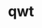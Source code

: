---
title: "qwt"
layout: cache
categories: [package, develop]
meta: {"compilers": ["gcc@11.1.0"], "num_specs": 13, "num_specs_by_stack": {"data-vis-sdk": 13, "root": 13}, "oss": ["ubuntu20.04"], "platforms": ["linux"], "stacks": ["data-vis-sdk", "root"], "targets": ["x86_64_v3"], "versions": ["6.3.0"]}
spec_details: [{"compiler": "gcc@11.1.0", "hash": "axo2oujywitvpunvok47ujskgffzcmk5", "os": "ubuntu20.04", "platform": "linux", "size": "-", "stacks": ["data-vis-sdk", "root"], "target": "x86_64_v3", "variants": ["build_system=qmake", "~designer", "+opengl", "patches:=73df727"], "versions": ["6.3.0"]}, {"compiler": "gcc@11.1.0", "hash": "clouqftolaw7afqgfgtapqjqn6gs53vu", "os": "ubuntu20.04", "platform": "linux", "size": "-", "stacks": ["data-vis-sdk", "root"], "target": "x86_64_v3", "variants": ["build_system=qmake", "~designer", "+opengl", "patches:=73df727"], "versions": ["6.3.0"]}, {"compiler": "gcc@11.1.0", "hash": "dsb7h55ywhhgxivgt657q4u7p2eqr7lh", "os": "ubuntu20.04", "platform": "linux", "size": "-", "stacks": ["data-vis-sdk", "root"], "target": "x86_64_v3", "variants": ["build_system=qmake", "~designer", "+opengl", "patches:=73df727"], "versions": ["6.3.0"]}, {"compiler": "gcc@11.1.0", "hash": "gw572ioe4egikylpdqg26l4rx4prmv4e", "os": "ubuntu20.04", "platform": "linux", "size": "-", "stacks": ["data-vis-sdk", "root"], "target": "x86_64_v3", "variants": ["build_system=qmake", "~designer", "+opengl", "patches:=73df727"], "versions": ["6.3.0"]}, {"compiler": "gcc@11.1.0", "hash": "iburshi6qozodba3k3lulvpoflxkylnw", "os": "ubuntu20.04", "platform": "linux", "size": "-", "stacks": ["data-vis-sdk", "root"], "target": "x86_64_v3", "variants": ["build_system=qmake", "~designer", "+opengl", "patches:=73df727"], "versions": ["6.3.0"]}, {"compiler": "gcc@11.1.0", "hash": "jimxopuggsomn5ivzhtwshctc6ov7kaz", "os": "ubuntu20.04", "platform": "linux", "size": "-", "stacks": ["data-vis-sdk", "root"], "target": "x86_64_v3", "variants": ["build_system=qmake", "~designer", "+opengl", "patches:=73df727"], "versions": ["6.3.0"]}, {"compiler": "gcc@11.1.0", "hash": "k2nedsxpolaisdgctr5xjr5mg4xwmfk5", "os": "ubuntu20.04", "platform": "linux", "size": "-", "stacks": ["data-vis-sdk", "root"], "target": "x86_64_v3", "variants": ["build_system=qmake", "~designer", "+opengl", "patches:=73df727"], "versions": ["6.3.0"]}, {"compiler": "gcc@11.1.0", "hash": "lmgmpo4ntwoowhg4s43btdiqg7ogpxni", "os": "ubuntu20.04", "platform": "linux", "size": "-", "stacks": ["data-vis-sdk", "root"], "target": "x86_64_v3", "variants": ["build_system=qmake", "~designer", "+opengl", "patches:=73df727"], "versions": ["6.3.0"]}, {"compiler": "gcc@11.1.0", "hash": "nng5velgpxpdlyhre6e5lurkzioceelm", "os": "ubuntu20.04", "platform": "linux", "size": "-", "stacks": ["data-vis-sdk", "root"], "target": "x86_64_v3", "variants": ["build_system=qmake", "~designer", "+opengl", "patches:=73df727"], "versions": ["6.3.0"]}, {"compiler": "gcc@11.1.0", "hash": "sh7b4nst65elzj3maoyubqoeftwcggp6", "os": "ubuntu20.04", "platform": "linux", "size": "-", "stacks": ["data-vis-sdk", "root"], "target": "x86_64_v3", "variants": ["build_system=qmake", "~designer", "+opengl", "patches:=73df727"], "versions": ["6.3.0"]}, {"compiler": "gcc@11.1.0", "hash": "vqieo3dlwdhcmucyn7zleo37mixjeiiw", "os": "ubuntu20.04", "platform": "linux", "size": "-", "stacks": ["data-vis-sdk", "root"], "target": "x86_64_v3", "variants": ["build_system=qmake", "~designer", "+opengl", "patches:=73df727"], "versions": ["6.3.0"]}, {"compiler": "gcc@11.1.0", "hash": "w3ka7x56is7cc7sahlfxy52l3j57rrpv", "os": "ubuntu20.04", "platform": "linux", "size": "-", "stacks": ["data-vis-sdk", "root"], "target": "x86_64_v3", "variants": ["build_system=qmake", "~designer", "+opengl", "patches:=73df727"], "versions": ["6.3.0"]}, {"compiler": "gcc@11.1.0", "hash": "w47jsx5vydo343ieyuvh2h3dr57ojo4e", "os": "ubuntu20.04", "platform": "linux", "size": "-", "stacks": ["data-vis-sdk", "root"], "target": "x86_64_v3", "variants": ["build_system=qmake", "~designer", "+opengl", "patches:=73df727"], "versions": ["6.3.0"]}]
---